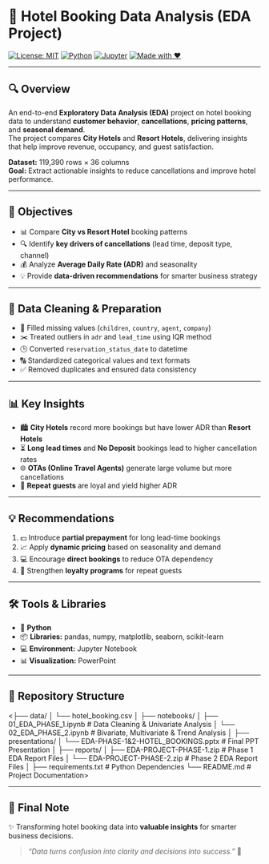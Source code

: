 # 🏨 Hotel Booking Data Analysis (EDA Project)

[![License: MIT](https://img.shields.io/badge/License-MIT-green.svg)](#)
[![Python](https://img.shields.io/badge/Python-3.8%2B-blue.svg)](#)
[![Jupyter](https://img.shields.io/badge/Jupyter-Notebooks-orange.svg)](#)
[![Made with ❤️](https://img.shields.io/badge/Made%20with-❤️%20by%20Shilpa%20Reddy-pink.svg)](#)

---

## 🔍 Overview
An end-to-end **Exploratory Data Analysis (EDA)** project on hotel booking data to understand **customer behavior**, **cancellations**, **pricing patterns**, and **seasonal demand**.  
The project compares **City Hotels** and **Resort Hotels**, delivering insights that help improve revenue, occupancy, and guest satisfaction.

**Dataset:** 119,390 rows × 36 columns  
**Goal:** Extract actionable insights to reduce cancellations and improve hotel performance.

---

## 🎯 Objectives
- 📊 Compare **City vs Resort Hotel** booking patterns  
- 🔍 Identify **key drivers of cancellations** (lead time, deposit type, channel)  
- 💰 Analyze **Average Daily Rate (ADR)** and seasonality  
- 💡 Provide **data-driven recommendations** for smarter business strategy  

---

## 🧹 Data Cleaning & Preparation
- 🧩 Filled missing values (`children`, `country`, `agent`, `company`)  
- ✂️ Treated outliers in `adr` and `lead_time` using IQR method  
- 🕒 Converted `reservation_status_date` to datetime  
- 🔠 Standardized categorical values and text formats  
- ✅ Removed duplicates and ensured data consistency  

---

## 📊 Key Insights
- 🏙️ **City Hotels** record more bookings but have lower ADR than **Resort Hotels**  
- ⏳ **Long lead times** and **No Deposit** bookings lead to higher cancellation rates  
- 🌐 **OTAs (Online Travel Agents)** generate large volume but more cancellations  
- 🔁 **Repeat guests** are loyal and yield higher ADR  

---

## 💡 Recommendations
1. 💵 Introduce **partial prepayment** for long lead-time bookings  
2. 📈 Apply **dynamic pricing** based on seasonality and demand  
3. 💻 Encourage **direct bookings** to reduce OTA dependency  
4. 🎁 Strengthen **loyalty programs** for repeat guests  

---

## 🛠️ Tools & Libraries
- 🐍 **Python**  
- 📦 **Libraries:** pandas, numpy, matplotlib, seaborn, scikit-learn  
- 💻 **Environment:** Jupyter Notebook  
- 📊 **Visualization:** PowerPoint  

---
## 📂 Repository Structure

<├── data/
│   └── hotel_booking.csv
│
├── notebooks/
│   ├── 01_EDA_PHASE_1.ipynb  # Data Cleaning & Univariate Analysis
│   └── 02_EDA_PHASE_2.ipynb  # Bivariate, Multivariate & Trend Analysis
│
├── presentations/
│   └── EDA-PHASE-1&2-HOTEL_BOOKINGS.pptx  # Final PPT Presentation
│
├── reports/
│   ├── EDA-PROJECT-PHASE-1.zip  # Phase 1 EDA Report Files
│   └── EDA-PROJECT-PHASE-2.zip  # Phase 2 EDA Report Files
│
├── requirements.txt   # Python Dependencies
└── README.md          # Project Documentation>




--- 
## 💬 Final Note
✨ Transforming hotel booking data into **valuable insights** for smarter business decisions.  
> *“Data turns confusion into clarity and decisions into success.”* 🚀

